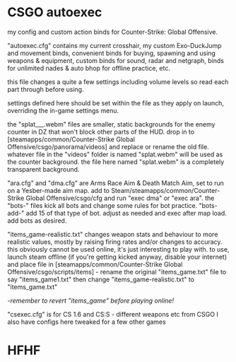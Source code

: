 # CSGO autoexec
my config and custom action binds for Counter-Strike: Global Offensive.


"autoexec.cfg" contains my current crosshair, my custom Exo-DuckJump and movement binds, convenient binds for buying, spawning and using weapons & equipment, custom binds for sound, radar and netgraph, binds for unlimited nades & auto bhop for offline practice, etc.

this file changes a quite a few settings including volume levels so read each part through before using.

settings defined here should be set within the file as they apply on launch, overriding the in-game settings menu.


the "splat___.webm" files are smaller, static backgrounds for the enemy counter in DZ that won't block other parts of the HUD.
drop in to [steamapps/common/Counter-Strike Global Offensive/csgo/panorama/videos] and replace or rename the old file.
whatever file in the "videos" folder is named "splat.webm" will be used as the counter background.
the file here named "splat.webm" is a completely transparent background.


"ara.cfg" and "dma.cfg" are Arms Race Aim & Death Match Aim, set to run on a Yesber-made aim map.
add to Steam/steamapps/common/Counter-Strike Global Offensive/csgo/cfg and run "exec dma" or "exec ara".
the "bots-<gun>" files kick all bots and change some rules for bot practice. "bots-add-" add 15 of that type of bot.
adjust as needed and exec after map load. add bots as desired.


"items_game-realistic.txt" changes weapon stats and behaviour to more realistic values, mostly by raising firing rates and/or changes to accuracy. this obviously cannot be used online, it's just interesting to play with.
to use, launch steam offline (if you're getting kicked anyway, disable your internet) and place file in [steamapps/common/Counter-Strike Global Offensive/csgo/scripts/items] - rename the original "items_game.txt" file to say "items_game1.txt" then change "items_game-realistic.txt" to "items_game.txt"

*-remember to revert "items_game" before playing online!*


"csexec.cfg" is for CS 1.6 and CS:S - different weapons etc from CSGO
I also have configs here tweaked for a few other games


# HFHF
